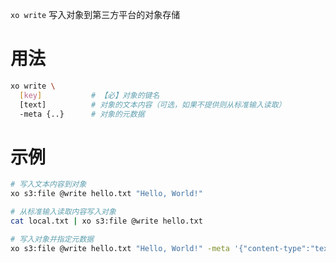 `xo write` 写入对象到第三方平台的对象存储

# 用法

```bash
xo write \
  [key]           # 【必】对象的键名
  [text]          # 对象的文本内容（可选，如果不提供则从标准输入读取）
  -meta {..}      # 对象的元数据
```
# 示例

```bash
# 写入文本内容到对象
xo s3:file @write hello.txt "Hello, World!"

# 从标准输入读取内容写入对象
cat local.txt | xo s3:file @write hello.txt

# 写入对象并指定元数据
xo s3:file @write hello.txt "Hello, World!" -meta '{"content-type":"text/plain","author":"demo"}'
```